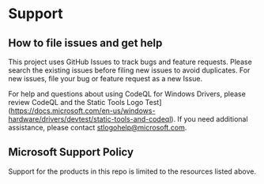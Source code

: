 # Support

## How to file issues and get help  

This project uses GitHub Issues to track bugs and feature requests. Please search the existing 
issues before filing new issues to avoid duplicates.  For new issues, file your bug or 
feature request as a new Issue.

For help and questions about using CodeQL for Windows Drivers, please review CodeQL and the Static Tools Logo Test](https://docs.microsoft.com/en-us/windows-hardware/drivers/devtest/static-tools-and-codeql).  If you need additional assistance, please contact stlogohelp@microsoft.com.

## Microsoft Support Policy  

Support for the products in this repo is limited to the resources listed above.
